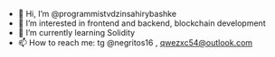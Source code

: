 - 👋 Hi, I’m @programmistvdzinsahirybashke
- 👀 I’m interested in frontend and backend, blockchain development
- 🌱 I’m currently learning Solidity
- 📫 How to reach me: tg @negritos16 , qwezxc54@outlook.com

<!---
programmistvdzinsahirybashke/programmistvdzinsahirybashke is a ✨ special ✨ repository because its `README.md` (this file) appears on your GitHub profile.
You can click the Preview link to take a look at your changes.
--->
